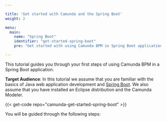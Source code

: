```yaml
---

title: 'Get started with Camunda and the Spring Boot'
weight: 2

menu:
  main:
    name: "Spring Boot"
    identifier: "get-started-spring-boot"
    pre: "Get started with using Camunda BPM in Spring Boot application."

---
```


This tutorial guides you through your first steps of using Camunda BPM in a Spring Boot application.

**Target Audience**:
In this tutorial we assume that you are familiar with the basics of Java web application development and [Spring Boot](https://projects.spring.io/spring-boot/).
We also assume that you have installed an Eclipse distribution and the Camunda Modeler.

{{< get-code repo="camunda-get-started-spring-boot" >}}

You will be guided through the following steps:

